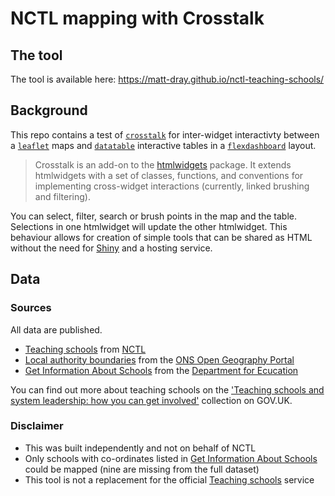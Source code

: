 # NCTL mapping with Crosstalk

## The tool

The tool is available here: https://matt-dray.github.io/nctl-teaching-schools/

## Background

This repo contains a test of [`crosstalk`](https://rstudio.github.io/crosstalk/) for inter-widget interactivty between a [`leaflet`](https://rstudio.github.io/leaflet/) maps and [`datatable`](https://rstudio.github.io/DT/) interactive tables in a [`flexdashboard`]() layout.

> Crosstalk is an add-on to the [htmlwidgets](http://www.htmlwidgets.org/) package. It extends htmlwidgets with a set of classes, functions, and conventions for implementing cross-widget interactions (currently, linked brushing and filtering).

You can select, filter, search or brush points in the map and the table. Selections in one htmlwidget will update the other htmlwidget. This behaviour allows for creation of simple tools that can be shared as HTML without the need for [Shiny](https://shiny.rstudio.com/) and a hosting service.

## Data

### Sources

All data are published.

* [Teaching schools](http://apps.nationalcollege.org.uk/s2ssd_new/index.cfm) from [NCTL](https://www.gov.uk/government/organisations/national-college-for-teaching-and-leadership)
* [Local authority boundaries](http://geoportal.statistics.gov.uk/datasets/local-authority-districts-december-2017-ultra-generalised-clipped-boundaries-in-united-kingdom-wgs84) from the [ONS Open Geography Portal](http://geoportal.statistics.gov.uk/)
* [Get Information About Schools](https://get-information-schools.service.gov.uk/) from the [Department for Ecucation](https://www.gov.uk/government/organisations/department-for-education)

You can find out more about teaching schools on the ['Teaching schools and system leadership: how you can get involved'](https://www.gov.uk/government/collections/teaching-schools-and-system-leadership-how-you-can-get-involved) collection on GOV.UK.

### Disclaimer

* This was built independently and not on behalf of NCTL
* Only schools with co-ordinates listed in [Get Information About Schools](https://get-information-schools.service.gov.uk/) could be mapped (nine are missing from the full dataset)
* This tool is not a replacement for the official [Teaching schools](http://apps.nationalcollege.org.uk/s2ssd_new/index.cfm) service
